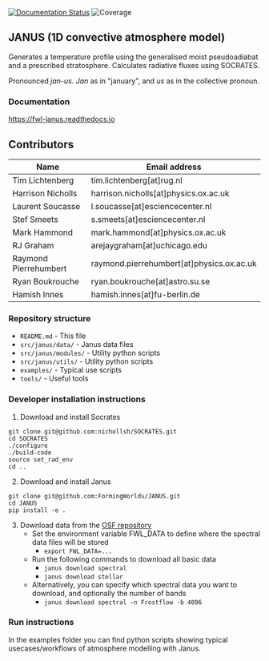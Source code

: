 [![Documentation Status](https://readthedocs.org/projects/fwl-janus/badge/?version=latest)](https://fwl-janus.readthedocs.io/en/latest/?badge=latest)
![Coverage](https://gist.githubusercontent.com/stefsmeets/99391a66bb9229771504c3a4db611d05/raw/covbadge.svg)

## JANUS (1D convective atmosphere model)

Generates a temperature profile using the generalised moist pseudoadiabat and a prescribed stratosphere. Calculates radiative fluxes using SOCRATES.

Pronounced *jan-us*. *Jan* as in "january", and *us* as in the collective pronoun.

### Documentation
https://fwl-janus.readthedocs.io

## Contributors

| Name  | Email address |
| -     | -             |
Tim Lichtenberg         | tim.lichtenberg[at]rug.nl |
Harrison Nicholls       | harrison.nicholls[at]physics.ox.ac.uk |
Laurent Soucasse        | l.soucasse[at]esciencecenter.nl |
Stef Smeets             | s.smeets[at]esciencecenter.nl |
Mark Hammond            | mark.hammond[at]physics.ox.ac.uk |
RJ Graham               | arejaygraham[at]uchicago.edu |
Raymond Pierrehumbert   | raymond.pierrehumbert[at]physics.ox.ac.uk |
Ryan Boukrouche         | ryan.boukrouche[at]astro.su.se |
Hamish Innes            | hamish.innes[at]fu-berlin.de |


### Repository structure
* `README.md`           - This file
* `src/janus/data/`     - Janus data files
* `src/janus/modules/`  - Utility python scripts
* `src/janus/utils/`    - Utility python scripts
* `examples/`           - Typical use scripts
* `tools/`              - Useful tools

### Developer installation instructions
1. Download and install Socrates
```console
git clone git@github.com:nichollsh/SOCRATES.git
cd SOCRATES
./configure
./build-code
source set_rad_env
cd ..
```
2. Download and install Janus
```console
git clone git@github.com:FormingWorlds/JANUS.git
cd JANUS
pip install -e .
```
3. Download data from the [OSF repository](https://osf.io/vehxg/)
    * Set the environment variable FWL_DATA to define where the spectral data files will be stored
        * `export FWL_DATA=...`
    * Run the following commands to download all basic data
        * `janus download spectral`
        * `janus download stellar`
    * Alternatively, you can specify which spectral data you want to download, and optionally the number of bands
        * `janus download spectral -n Frostflow -b 4096`

### Run instructions
In the examples folder you can find python scripts showing typical usecases/workflows of atmosphere modelling with Janus.
